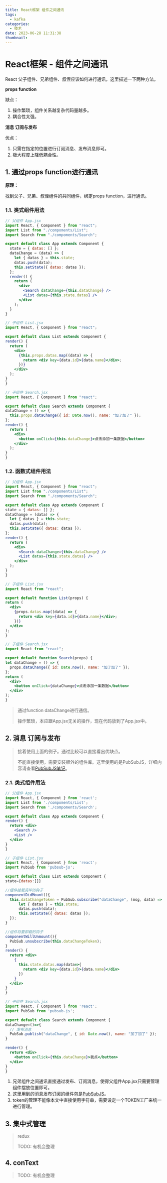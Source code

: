 ```yaml
---
title: React框架 组件之间通讯
tags:
  - kafka
categories:
  - 技术
date: 2023-06-28 11:31:38
thumbnail:
---
```


# React框架 - 组件之间通讯

React 父子组件、兄弟组件、叔侄应该如何进行通讯，这里描述一下两种方法。

**props function**

缺点：

1. 操作繁琐，组件关系越复杂代码量越多。
2. 耦合性太强。

**消息 订阅与发布**

优点：

1. 只需在指定的位置进行订阅消息、发布消息即可。
2. 极大程度上降低耦合性。

## 1. 通过props function进行通讯

**原理：**

找到父子、兄弟、叔侄组件的共同组件，绑定props function，进行通讯。



### 1.1. 类式组件用法

<code-group>
  <code-block title="父组件 App.jsx" active>

  ```jsx
  // 父组件 App.jsx
  import React, { Component } from "react";
  import List from "./compoments/List";
  import Search from "./compoments/Search";
  
  export default class App extends Component {
    state = { datas: [] };
    dataChange = (data) => {
      let { datas } = this.state;
      datas.push(data);
      this.setState({ datas: datas });
    };
    render() {
      return (
        <div>
          <Search dataChange={this.dataChange} />
          <List datas={this.state.datas} />
        </div>
      );
    }
  }
  ```
  </code-block>

  <code-block title="子组件 List.jsx">

  ```jsx
// 子组件 List.jsx
import React, { Component } from "react";

export default class List extends Component {
  render() {
    return (
      <div>
        {this.props.datas.map((data) => {
          return <div key={data.id}>{data.name}</div>;
        })}
      </div>
    );
  }
}
  ```

  </code-block>

  <code-block title="子组件 Search.jsx">

  ```jsx
// 子组件 Search.jsx
import React, { Component } from "react";

export default class Search extends Component {
  dataChange = () => {
    this.props.dataChange({ id: Date.now(), name: "加了加了" });
  };
  render() {
    return (
      <div>
        <button onClick={this.dataChange}>点击添加一条数据</button>
      </div>
    );
  }
}
  ```

  </code-block>

</code-group>



### 1.2. 函数式组件用法

<code-group>
  <code-block title="父组件 App.jsx" active>

  ```jsx
// 父组件 App.jsx
import React, { Component } from "react";
import List from "./compoments/List";
import Search from "./compoments/Search";

export default class App extends Component {
  state = { datas: [] };
  dataChange = (data) => {
    let { datas } = this.state;
    datas.push(data);
    this.setState({ datas: datas });
  };
  render() {
    return (
      <div>
        <Search dataChange={this.dataChange} />
        <List datas={this.state.datas} />
      </div>
    );
  }
}
  ```

  </code-block>

  <code-block title="子组件 List.jsx">

  ```jsx
// 子组件 List.jsx
import React from "react";

export default function List(props) {
  return (
    <div>
      {props.datas.map((data) => {
        return <div key={data.id}>{data.name}</div>;
      })}
    </div>
  );
}
  ```

  </code-block>

  <code-block title="子组件 Search.jsx">

  ```jsx
// 子组件 Search.jsx
import React from "react";

export default function Search(props) {
  let dataChange = () => {
    props.dataChange({ id: Date.now(), name: "加了加了" });
  };
  return (
    <div>
      <button onClick={dataChange}>点击添加一条数据</button>
    </div>
  );
}

  ```

  </code-block>

</code-group>



> 通过function dataChange进行通信。
>
> 操作繁琐，本应跟App.jsx无关的操作，现在代码放到了App.jsx中。

## 2.  消息 订阅与发布

> 接着使用上面的例子。通过比较可以直接看出优缺点。
>
> 不能直接使用，需要安装额外的组件库。这里使用的是PubSubJS，详细内容请查看[PubSubJS笔记](/pages/c31095/)。

### 2.1. 类式组件用法

<code-group>
  <code-block title="父组件 App.jsx" active>

  ```jsx
// 父组件 App.jsx
import React, { Component } from 'react';
import List from './compoments/List';
import Search from './compoments/Search';

export default class App extends Component {
  render() {
    return <div>
      <Search />
      <List />
    </div>
  }
}
  ```

  </code-block>

  <code-block title="子组件 List.jsx">

  ```jsx
// 子组件 List.jsx
import React, { Component } from 'react';
import PubSub from 'pubsub-js';

export default class List extends Component {
  state={datas:[]}
  
  //组件挂载完毕的钩子
  componentDidMount(){
    this.dataChangeToken = PubSub.subscribe("dataChange", (msg, data) => {
        let { datas } = this.state;
        datas.push(data);
        this.setState({ datas: datas });
    });
  }

  //组件将要卸载的钩子
  componentWillUnmount(){
    PubSub.unsubscribe(this.dataChangeToken);
  }
  render() {
    return <div>
      {
        this.state.datas.map(data=>{
          return <div key={data.id}>{data.name}</div>
        })
      }
    </div>
  }
}
  ```

  </code-block>

  <code-block title="子组件 Search.jsx">

  ```jsx
// 子组件 Search.jsx
import React, { Component } from 'react';
import PubSub from 'pubsub-js';

export default class Search extends Component {
  dataChange=()=>{
    // 发布消息
    PubSub.publish("dataChange", { id: Date.now(), name: "加了加了" });
  }
  
  render() {
    return <div>
      <button onClick={this.dataChange}>我点</button>
    </div>
  }
}
  ```

  </code-block>

</code-group>



1. 兄弟组件之间通讯直接通过发布、订阅消息，使得父组件App.jsx只需要管理组件摆放位置即可。
2. 这里用到的消息发布订阅的组件包是[PubSubJS](/pages/c31095/)。
3. token的管理不能像本文中直接使用字符串，需要设定一个TOKEN工厂来统一进行管理。

## 3. 集中式管理

>  redux
>
> TODO: 有机会整理

## 4. conText

> TODO: 有机会整理
